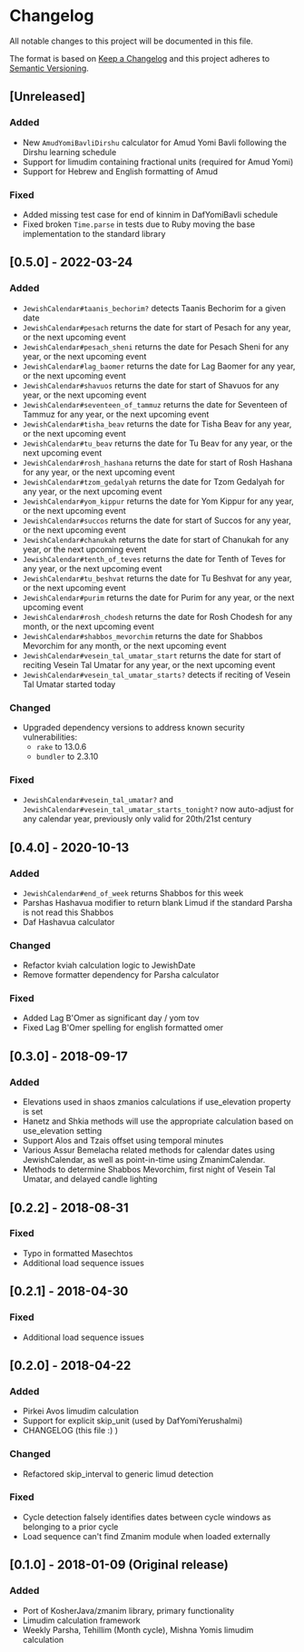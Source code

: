 # Changelog
All notable changes to this project will be documented in this file.

The format is based on [Keep a Changelog](http://keepachangelog.com/en/1.0.0/)
and this project adheres to [Semantic Versioning](http://semver.org/spec/v2.0.0.html).

## [Unreleased]
### Added
- New `AmudYomiBavliDirshu` calculator for Amud Yomi Bavli following the Dirshu learning schedule
- Support for limudim containing fractional units (required for Amud Yomi)
- Support for Hebrew and English formatting of Amud
### Fixed
- Added missing test case for end of kinnim in DafYomiBavli schedule
- Fixed broken `Time.parse` in tests due to Ruby moving the base implementation to the standard library

## [0.5.0] - 2022-03-24
### Added
- `JewishCalendar#taanis_bechorim?` detects Taanis Bechorim for a given date
- `JewishCalendar#pesach` returns the date for start of Pesach for any year, or the next upcoming event
- `JewishCalendar#pesach_sheni` returns the date for Pesach Sheni for any year, or the next upcoming event
- `JewishCalendar#lag_baomer` returns the date for Lag Baomer for any year, or the next upcoming event
- `JewishCalendar#shavuos` returns the date for start of Shavuos for any year, or the next upcoming event
- `JewishCalendar#seventeen_of_tammuz` returns the date for Seventeen of Tammuz for any year, or the next upcoming event
- `JewishCalendar#tisha_beav` returns the date for Tisha Beav for any year, or the next upcoming event
- `JewishCalendar#tu_beav` returns the date for Tu Beav for any year, or the next upcoming event
- `JewishCalendar#rosh_hashana` returns the date for start of Rosh Hashana for any year, or the next upcoming event
- `JewishCalendar#tzom_gedalyah` returns the date for Tzom Gedalyah for any year, or the next upcoming event
- `JewishCalendar#yom_kippur` returns the date for Yom Kippur for any year, or the next upcoming event
- `JewishCalendar#succos` returns the date for start of Succos for any year, or the next upcoming event
- `JewishCalendar#chanukah` returns the date for start of Chanukah for any year, or the next upcoming event
- `JewishCalendar#tenth_of_teves` returns the date for Tenth of Teves for any year, or the next upcoming event
- `JewishCalendar#tu_beshvat` returns the date for Tu Beshvat for any year, or the next upcoming event
- `JewishCalendar#purim` returns the date for Purim for any year, or the next upcoming event
- `JewishCalendar#rosh_chodesh` returns the date for Rosh Chodesh for any month, or the next upcoming event
- `JewishCalendar#shabbos_mevorchim` returns the date for Shabbos Mevorchim for any month, or the next upcoming event
- `JewishCalendar#vesein_tal_umatar_start` returns the date for start of reciting Vesein Tal Umatar for any year, or the next upcoming event
- `JewishCalendar#vesein_tal_umatar_starts?` detects if reciting of Vesein Tal Umatar started today
### Changed
- Upgraded dependency versions to address known security vulnerabilities:
  - `rake` to 13.0.6
  - `bundler` to 2.3.10 
### Fixed
- `JewishCalendar#vesein_tal_umatar?` and `JewishCalendar#vesein_tal_umatar_starts_tonight?` now auto-adjust for any calendar year, previously only valid for 20th/21st century

## [0.4.0] - 2020-10-13
### Added
- `JewishCalendar#end_of_week` returns Shabbos for this week
- Parshas Hashavua modifier to return blank Limud if the standard Parsha is not read this Shabbos
- Daf Hashavua calculator
### Changed
- Refactor kviah calculation logic to JewishDate
- Remove formatter dependency for Parsha calculator
### Fixed
- Added Lag B'Omer as significant day / yom tov
- Fixed Lag B'Omer spelling for english formatted omer

## [0.3.0] - 2018-09-17
### Added
- Elevations used in shaos zmanios calculations if use_elevation property is set
- Hanetz and Shkia methods will use the appropriate calculation based on use_elevation setting
- Support Alos and Tzais offset using temporal minutes
- Various Assur Bemelacha related methods for calendar dates using JewishCalendar, 
  as well as point-in-time using ZmanimCalendar.
- Methods to determine Shabbos Mevorchim, first night of Vesein Tal Umatar,
  and delayed candle lighting

## [0.2.2] - 2018-08-31
### Fixed
- Typo in formatted Masechtos
- Additional load sequence issues

## [0.2.1] - 2018-04-30
### Fixed
- Additional load sequence issues 

## [0.2.0] - 2018-04-22
### Added
- Pirkei Avos limudim calculation
- Support for explicit skip_unit (used by DafYomiYerushalmi)
- CHANGELOG (this file :) )
### Changed
- Refactored skip_interval to generic limud detection
### Fixed
- Cycle detection falsely identifies dates between cycle windows as belonging to a prior cycle
- Load sequence can't find Zmanim module when loaded externally

## [0.1.0] - 2018-01-09 (Original release)
### Added
- Port of KosherJava/zmanim library, primary functionality
- Limudim calculation framework
- Weekly Parsha, Tehillim (Month cycle), Mishna Yomis limudim calculation
